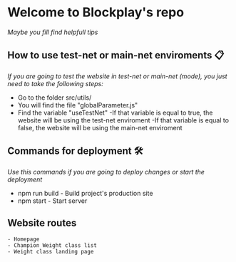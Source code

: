 # Welcome to Blockplay's repo

_Maybe you fill find helpfull tips_

## How to use test-net or main-net enviroments 📋

_If you are going to test the website in test-net or main-net (mode), you just need to take the following steps:_

- Go to the folder src/utils/
- You will find the file "globalParameter.js"
- Find the variable "useTestNet"
  -If that variable is equal to true, the website will be using the test-net enviroment
  -If that variable is equal to false, the website will be using the main-net enviroment

## Commands for deployment 🛠️

_Use this commands if you are going to deploy changes or start the deployment_

- npm run build - Build project's production site
- npm start - Start server

## Website routes

```
- Homepage
- Champion Weight class list
- Weight class landing page

```
